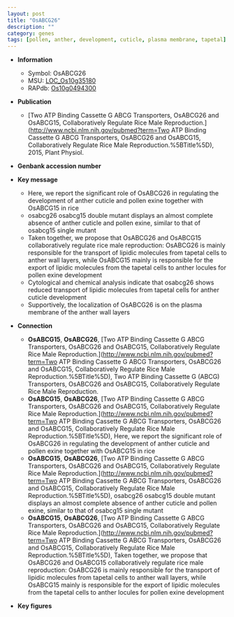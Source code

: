 ```yaml
---
layout: post
title: "OsABCG26"
description: ""
category: genes
tags: [pollen, anther, development, cuticle, plasma membrane, tapetal]
---
```


* **Information**  
    + Symbol: OsABCG26  
    + MSU: [LOC_Os10g35180](http://rice.plantbiology.msu.edu/cgi-bin/ORF_infopage.cgi?orf=LOC_Os10g35180)  
    + RAPdb: [Os10g0494300](http://rapdb.dna.affrc.go.jp/viewer/gbrowse_details/irgsp1?name=Os10g0494300)  

* **Publication**  
    + [Two ATP Binding Cassette G ABCG Transporters, OsABCG26 and OsABCG15, Collaboratively Regulate Rice Male Reproduction.](http://www.ncbi.nlm.nih.gov/pubmed?term=Two ATP Binding Cassette G ABCG Transporters, OsABCG26 and OsABCG15, Collaboratively Regulate Rice Male Reproduction.%5BTitle%5D), 2015, Plant Physiol.

* **Genbank accession number**  

* **Key message**  
    + Here, we report the significant role of OsABCG26 in regulating the development of anther cuticle and pollen exine together with OsABCG15 in rice
    + osabcg26 osabcg15 double mutant displays an almost complete absence of anther cuticle and pollen exine, similar to that of osabcg15 single mutant
    + Taken together, we propose that OsABCG26 and OsABCG15 collaboratively regulate rice male reproduction: OsABCG26 is mainly responsible for the transport of lipidic molecules from tapetal cells to anther wall layers, while OsABCG15 mainly is responsible for the export of lipidic molecules from the tapetal cells to anther locules for pollen exine development
    + Cytological and chemical analysis indicate that osabcg26 shows reduced transport of lipidic molecules from tapetal cells for anther cuticle development
    + Supportively, the localization of OsABCG26 is on the plasma membrane of the anther wall layers

* **Connection**  
    + __OsABCG15__, __OsABCG26__, [Two ATP Binding Cassette G ABCG Transporters, OsABCG26 and OsABCG15, Collaboratively Regulate Rice Male Reproduction.](http://www.ncbi.nlm.nih.gov/pubmed?term=Two ATP Binding Cassette G ABCG Transporters, OsABCG26 and OsABCG15, Collaboratively Regulate Rice Male Reproduction.%5BTitle%5D), Two ATP Binding Cassette G (ABCG) Transporters, OsABCG26 and OsABCG15, Collaboratively Regulate Rice Male Reproduction.
    + __OsABCG15__, __OsABCG26__, [Two ATP Binding Cassette G ABCG Transporters, OsABCG26 and OsABCG15, Collaboratively Regulate Rice Male Reproduction.](http://www.ncbi.nlm.nih.gov/pubmed?term=Two ATP Binding Cassette G ABCG Transporters, OsABCG26 and OsABCG15, Collaboratively Regulate Rice Male Reproduction.%5BTitle%5D),  Here, we report the significant role of OsABCG26 in regulating the development of anther cuticle and pollen exine together with OsABCG15 in rice
    + __OsABCG15__, __OsABCG26__, [Two ATP Binding Cassette G ABCG Transporters, OsABCG26 and OsABCG15, Collaboratively Regulate Rice Male Reproduction.](http://www.ncbi.nlm.nih.gov/pubmed?term=Two ATP Binding Cassette G ABCG Transporters, OsABCG26 and OsABCG15, Collaboratively Regulate Rice Male Reproduction.%5BTitle%5D),  osabcg26 osabcg15 double mutant displays an almost complete absence of anther cuticle and pollen exine, similar to that of osabcg15 single mutant
    + __OsABCG15__, __OsABCG26__, [Two ATP Binding Cassette G ABCG Transporters, OsABCG26 and OsABCG15, Collaboratively Regulate Rice Male Reproduction.](http://www.ncbi.nlm.nih.gov/pubmed?term=Two ATP Binding Cassette G ABCG Transporters, OsABCG26 and OsABCG15, Collaboratively Regulate Rice Male Reproduction.%5BTitle%5D),  Taken together, we propose that OsABCG26 and OsABCG15 collaboratively regulate rice male reproduction: OsABCG26 is mainly responsible for the transport of lipidic molecules from tapetal cells to anther wall layers, while OsABCG15 mainly is responsible for the export of lipidic molecules from the tapetal cells to anther locules for pollen exine development

* **Key figures**  



